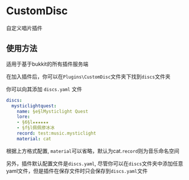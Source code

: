# CustomDisc

自定义唱片插件

## 使用方法

适用于基于bukkit的所有插件服务端

在加入插件后，你可以在`Plugins\CustomDisc`文件夹下找到`discs`文件夹

你可以向其添加 `discs.yaml` 文件

```yaml
discs:
  mysticlightquest:
    name: §e§lMysticlight Quest
    lore:
    - §6§l★★★★★★
    - §f§l佩佩掺冰冰
    record: test:music.mysticlight
    material: cat
```

根据上方格式配置, `material`可以省略，默认为cat.`record`则为音乐命名空间

另外，插件默认配置文件是`discs.yaml`, 尽管你可以在`discs`文件夹中添加任意yaml文件，但是插件在保存文件时只会保存到`discs.yaml`文件
